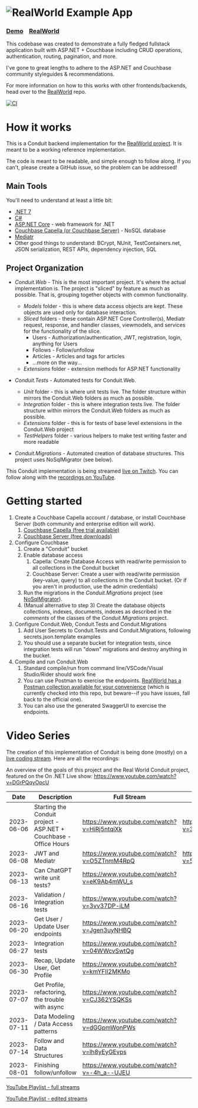 # ![RealWorld Example App](logo.png)

### [Demo](https://demo.realworld.io/)&nbsp;&nbsp;&nbsp;&nbsp;[RealWorld](https://github.com/gothinkster/realworld)

This codebase was created to demonstrate a fully fledged fullstack application built with ASP.NET + Couchbase including CRUD operations, authentication, routing, pagination, and more.

I've gone to great lengths to adhere to the ASP.NET and Couchbase community styleguides & recommendations.

For more information on how to this works with other frontends/backends, head over to the [RealWorld](https://github.com/gothinkster/realworld) repo.

[![CI](https://github.com/mgroves/realworld-aspnet-couchbase/actions/workflows/ci-container.yml/badge.svg)](https://github.com/mgroves/realworld-aspnet-couchbase/actions/workflows/ci-container.yml)

# How it works

This is a Conduit backend implementation for the [RealWorld project](https://realworld-docs.netlify.app/docs/intro). It is meant to be a working reference implementation.

The code is meant to be readable, and simple enough to follow along. If you can't, please create a GitHub issue, so the problem can be addressed!

## Main Tools

You'll need to understand at least a little bit:

* [.NET 7](https://dotnet.microsoft.com/en-us/)
* [C#](https://learn.microsoft.com/en-us/dotnet/csharp/)
* [ASP.NET Core](https://dotnet.microsoft.com/en-us/apps/aspnet) - web framework for .NET
* [Couchbase Capella (or Couchbase Server)](https://www.couchbase.com/developers/) - NoSQL database
* [Mediatr](https://github.com/jbogard/MediatR)
* Other good things to understand: BCrypt, NUnit, TestContainers.net, JSON serialization, REST APIs, dependency injection, SQL

## Project Organization

* *Conduit.Web* - This is the most important project. It's where the actual implementation is. The project is "sliced" by feature as much as possible. That is, grouping together objects with common functionality.

  * *Models* folder - this is where data access objects are kept. These objects are used only for database interaction.
  * *Sliced* folders - these contain ASP.NET Core Controller(s), Mediatr request, response, and handler classes, viewmodels, and services for the functionality of the slice.
    * Users - Authorization/authentication, JWT, registration, login, anything for Users
    * Follows - Follow/unfollow
    * Articles - Articles and tags for articles
    * ...more on the way...
  * *Extensions* folder - extension methods for ASP.NET functionality

* *Conduit.Tests* - Automated tests for Conduit.Web.
  * *Unit* folder - this is where unit tests live. The folder structure within mirrors the Conduit.Web folders as much as possible.
  * *Integration* folder - this is where integration tests live. The folder structure within mirrors the Conduit.Web folders as much as possible.
  * *Extensions* folder - this is for tests of base level extensions in the Conduit.Web project
  * *TestHelpers* folder - various helpers to make test writing faster and more readable

* *Conduit.Migrations* - Automated creation of database structures. This project uses NoSqlMigrator (see below).

This Conduit implementation is being streamed [live on Twitch](https://twitch.tv/matthewdgroves). You can follow along with the [recordings on YouTube](https://www.youtube.com/watch?v=HiRj5ntqiXk&list=PLZWwU1YVRehL0psJRk35x8evMeeGAFwBa).

# Getting started

1. Create a Couchbase Capella account / database, or install Couchbase Server (both community and enterprise edition will work).
   1. [Couchbase Capella (free trial available)](https://www.couchbase.com/products/capella/)
   2. [Couchbase Server (free downloads)](https://www.couchbase.com/downloads/?family=couchbase-server)
2. Configure Couchbase
   1. Create a "Conduit" bucket
   2. Enable database access
      1. Capella: Create Database Access with read/write permission to all collections in the Conduit bucket
      2. Couchbase Server: Create a user with read/write permission (key-value, query) to all collections in the Conduit bucket. (Or if you aren't in production, use the admin credentials)
   3. Run the migrations in the *Conduit.Migrations* project (see [NoSqlMigrator](https://github.com/mgroves/NoSqlMigrator)).
   4. (Manual alternative to step 3) Create the database objects collections, indexes, documents, indexes as described in the *comments* of the classes of the *Conduit.Migrations* project.
3. Configure Conduit.Web, Conduit.Tests and Conduit.Migrations
   1. Add User Secrets to Conduit.Tests and Conduit.Migrations, following secrets.json.template examples
   2. You should use a separate bucket for integration tests, since integration tests will run "down" migrations and destroy anything in the bucket.
4. Compile and run Conduit.Web
   1. Standard compile/run from command line/VSCode/Visual Studio/Rider should work fine
   2. You can use Postman to exercise the endpoints. [RealWorld has a Postman collection available for your convenience](https://realworld-docs.netlify.app/docs/specs/backend-specs/postman) (which is currently checked into this repo, but beware--if you have issues, fall back to the official one).
   3. You can also use the generated SwaggerUI to exercise the endpoints.

# Video Series

The creation of this implementation of Conduit is being done (mostly) on a [live coding stream](https://twitch.tv/matthewdgroves). Here are all the recordings:

An overview of the goals of this project and the Real World Conduit project, featured on the On .NET Live show: https://www.youtube.com/watch?v=DGrPQqyOpcU

| Date | Description | Full Stream | Edited Stream
|--|---|-----|-----
| 2023-06-06 | Starting the Conduit project - ASP.NET + Couchbase - Office Hours | https://www.youtube.com/watch?v=HiRj5ntqiXk | https://www.youtube.com/watch?v=3ynXWW_Vyrc
| 2023-06-08 | JWT and Mediatr | https://www.youtube.com/watch?v=O5ZTnmM4RpQ | https://www.youtube.com/watch?v=56kxkW63HOM
| 2023-06-13 | Can ChatGPT write unit tests? | https://www.youtube.com/watch?v=eK9Ab4mWU_s | 
| 2023-06-16 | Validation / Integration tests | https://www.youtube.com/watch?v=3vv37DP-iLM |
| 2023-06-20 | Get User / Update User endpoints | https://www.youtube.com/watch?v=Jgen3uyNHBQ |
| 2023-06-27 | Integration tests | https://www.youtube.com/watch?v=04WWcvSwtQg
| 2023-06-30 | Recap, Update User, Get Profile | https://www.youtube.com/watch?v=kmYFII2MKMo |
| 2023-07-07 | Get Profile, refactoring, the trouble with async | https://www.youtube.com/watch?v=CJ362YSQKSs |
| 2023-07-11 | Data Modeling / Data Access patterns | https://www.youtube.com/watch?v=dGGpmWonPWs |
| 2023-07-14 | Follow and Data Structures | https://www.youtube.com/watch?v=lh8yEyGEvps |
| 2023-08-01 | Finishing follow/unfollow | https://www.youtube.com/watch?v=-4h_a--UJEU |


[YouTube Playlist - full streams](https://www.youtube.com/playlist?list=PLZWwU1YVRehL0psJRk35x8evMeeGAFwBa)

[YouTube Playlist - edited streams](https://www.youtube.com/playlist?list=PLcspbWiU9RuvvdK38xbstocZ2rLRPBibe)